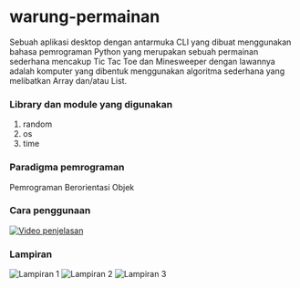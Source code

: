 # warung-permainan
Sebuah aplikasi desktop dengan antarmuka CLI yang dibuat menggunakan bahasa pemrograman Python yang merupakan sebuah permainan sederhana mencakup Tic Tac Toe dan Minesweeper dengan lawannya adalah komputer yang dibentuk menggunakan algoritma sederhana yang melibatkan Array dan/atau List.

### Library dan module yang digunakan
1. random
2. os
3. time

### Paradigma pemrograman
Pemrograman Berorientasi Objek

### Cara penggunaan
[![Video penjelasan](https://i9.ytimg.com/vi/QdSp_fDnv4M/maxresdefault.jpg?time=1654443300000&sqp=CKSa85QG&rs=AOn4CLADP6svF5daYdirDxMLl1iJU8jigQ)](https://www.youtube.com/watch?v=LgeQR3sFiRI)

### Lampiran
![Lampiran 1](https://drive.google.com/uc?export=download&id=1G1e6C7eVuoYNZBGOFTsmGbWgAzKz2Iuw)
![Lampiran 2](https://drive.google.com/uc?export=download&id=1qqm27KAr9almAhJ6C_p70Kki1OHSvjb3)
![Lampiran 3](https://drive.google.com/uc?export=download&id=1sQc3bWKi3gbSHv31u-uhfX7zO4AG3OaG)
